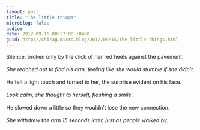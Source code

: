 ```yaml
---
layout: post
title: "The little things"
microblog: false
audio: 
date: 2012-09-16 00:27:00 +0400
guid: http://chirag.micro.blog/2012/09/15/the-little-things.html
---
```

<p>Silence, broken only by the click of her red heels against the pavement.<br><br><em>She reached out to find his arm, feeling like she would stumble if she didn’t.</em><br><br>He felt a light touch and turned to her, the surprise evident on his face.<br><br><em>Look calm, she thought to herself, flashing a smile.</em><br><br>He slowed down a little so they wouldn’t lose the new connection.<br><br><em>She withdrew the arm 15 seconds later, just as people walked by.</em></p>
